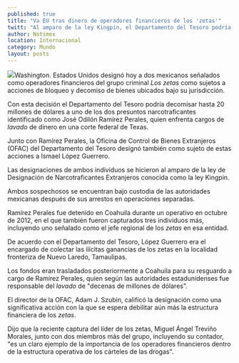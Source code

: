 ```yaml
---
published: true
title: "Va EU tras dinero de operadores financieros de los 'zetas'"
twitt: "Al amparo de la ley Kingpin, el Departamento del Tesoro podría decomisar hasta 20 mdd a José Odilón Ramírez Perales, quien enfrenta cargos de 'lavado' en una corte de Texas"
author: Notimex
location: Internacional
category: Mundo
layout: posts
---
```


![](http://i.imgur.com/X6aaMmPm.jpg)Washington. Estados Unidos designó hoy a dos mexicanos señalados como operadores financieros del grupo criminal  _Los zetas_ como sujetos a acciones de bloqueo y decomiso de bienes ubicados bajo su jurisdicción.

Con esta decisión el Departamento del Tesoro podría decomisar hasta 20 millones de dólares a uno de los dos presuntos narcotraficantes identificado como José Odilón Ramírez Perales, quien enfrenta cargos de _lavado_ de dinero en una corte federal de Texas.

Junto con Ramírez Perales, la Oficina de Control de Bienes Extranjeros (OFAC) del Departamento del Tesoro designó también como sujeto de estas acciones a Ismael López Guerrero.

Las designaciones de ambos individuos se hicieron al amparo de la ley de Designación de Narcotraficantes Extranjeros conocida como la ley Kingpin.

Ambos sospechosos se encuentran bajo custodia de las autoridades mexicanas después de sus arrestos en operaciones separadas.

Ramírez Perales fue detenido en Coahuila durante un operativo en octubre de 2012, en el que también fueron capturados tres individuos más, incluyendo uno señalado como el jefe regional de los _zetas_ en esa entidad.

De acuerdo con el Departamento del Tesoro, López Guerrero era el encargado de colectar las ilícitas ganancias de los zetas en la localidad fronteriza de Nuevo Laredo, Tamaulipas.

Los fondos eran trasladados posteriormente a Coahuila para su resguardo a cargo de Ramírez Perales, quien según las autoridades estadunidenses fue responsable del _lavado_ de "decenas de millones de dólares".

El director de la OFAC, Adam J. Szubin, calificó la designación como una significativa acción con la que se espera debilitar aún más la estructura financiera de los _zetas_.

Dijo que la reciente captura del líder de los zetas, Miguel Ángel Treviño Morales, junto con dos miembros más del grupo, incluyendo su contador, "es un claro ejemplo de la importancia de los operadores financieros dentro de la estructura operativa de los cárteles de las drogas".
